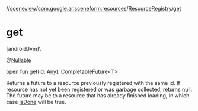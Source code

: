 //[sceneview](../../../index.md)/[com.google.ar.sceneform.resources](../index.md)/[ResourceRegistry](index.md)/[get](get.md)

# get

[androidJvm]\

@[Nullable](https://developer.android.com/reference/kotlin/androidx/annotation/Nullable.html)

open fun [get](get.md)(id: [Any](https://kotlinlang.org/api/latest/jvm/stdlib/kotlin/-any/index.html)): [CompletableFuture](https://developer.android.com/reference/kotlin/java/util/concurrent/CompletableFuture.html)&lt;[T](index.md)&gt;

Returns a future to a resource previously registered with the same id. If resource has not yet been registered or was garbage collected, returns null. The future may be to a resource that has already finished loading, in which case [isDone](https://developer.android.com/reference/kotlin/java/util/concurrent/CompletableFuture.html#isdone) will be true.
